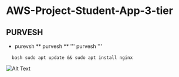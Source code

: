 # AWS-Project-Student-App-3-tier

## PURVESH
- purevsh
** purvesh **
''' purvesh '''
<pre> <code> bash sudo apt update && sudo apt install nginx  </code> </pre>
![Alt Text](https://example.com/image.png)
